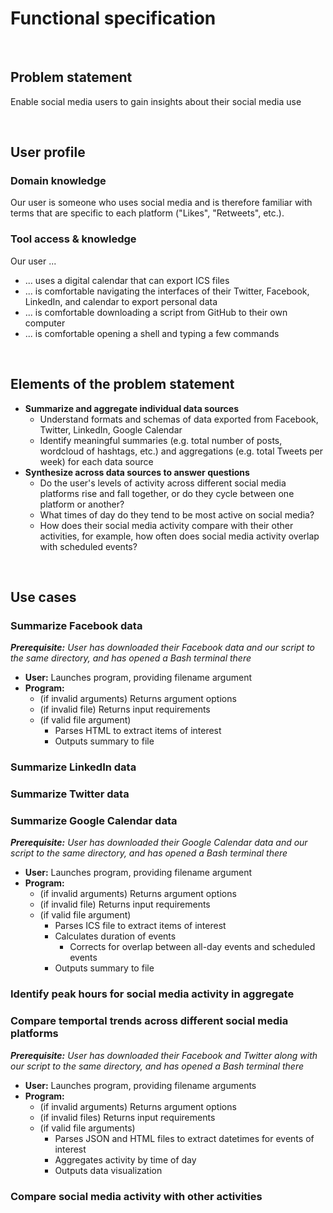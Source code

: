 # Functional specification

<br>

## Problem statement

Enable social media users to gain insights about their social media use

<br>

## User profile

### Domain knowledge 

Our user is someone who uses social media and is therefore familiar with terms that are specific to each platform ("Likes", "Retweets", etc.).

### Tool access & knowledge

Our user ...
 
- ... uses a digital calendar that can export ICS files
- ... is comfortable navigating the interfaces of their Twitter, Facebook, LinkedIn, and calendar to export personal data
- ... is comfortable downloading a script from GitHub to their own computer
- ... is comfortable opening a shell and typing a few commands

<br>

## Elements of the problem statement

- **Summarize and aggregate individual data sources**
    - Understand formats and schemas of data exported from Facebook, Twitter, LinkedIn, Google Calendar
    - Identify meaningful summaries (e.g. total number of posts, wordcloud of hashtags, etc.) and aggregations (e.g. total Tweets per week) for each data source
- **Synthesize across data sources to answer questions**
    - Do the user's levels of activity across different social media platforms rise and fall together, or do they cycle between one platform or another?
    - What times of day do they tend to be most active on social media?
    - How does their social media activity compare with their other activities, for example, how often does social media activity overlap with scheduled events?

<br>

## Use cases

### Summarize Facebook data

_**Prerequisite:** User has downloaded their Facebook data and our script to the same directory, and has opened a Bash terminal there_

- **User:** Launches program, providing filename argument
- **Program:**
    - (if invalid arguments) Returns argument options
    - (if invalid file) Returns input requirements
    - (if valid file argument)
        - Parses HTML to extract items of interest
        - Outputs summary to file

### Summarize LinkedIn data

### Summarize Twitter data

### Summarize Google Calendar data

_**Prerequisite:** User has downloaded their Google Calendar data and our script to the same directory, and has opened a Bash terminal there_

- **User:** Launches program, providing filename argument
- **Program:**
    - (if invalid arguments) Returns argument options
    - (if invalid file) Returns input requirements
    - (if valid file argument)
        - Parses ICS file to extract items of interest
        - Calculates duration of events
            - Corrects for overlap between all-day events and scheduled events
        - Outputs summary to file
        
### Identify peak hours for social media activity in aggregate

### Compare temportal trends across different social media platforms

_**Prerequisite:** User has downloaded their Facebook and Twitter along with our script to the same directory, and has opened a Bash terminal there_

- **User:** Launches program, providing filename arguments
- **Program:**
    - (if invalid arguments) Returns argument options
    - (if invalid files) Returns input requirements
    - (if valid file arguments)
        - Parses JSON and HTML files to extract datetimes for events of interest
        - Aggregates activity by time of day
        - Outputs data visualization

### Compare social media activity with other activities
